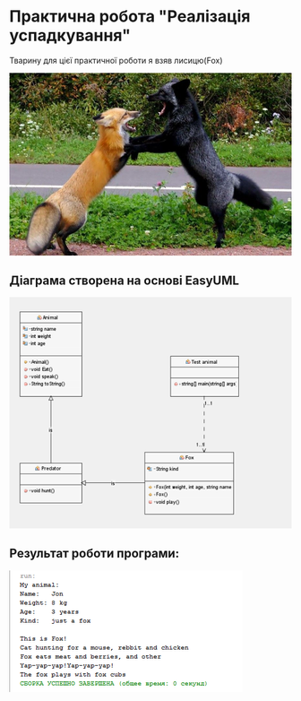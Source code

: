 # Практична робота "Реалізація успадкування"

Тварину для цієї практичної роботи я взяв лисицю(Fox)

<img src="https://github.com/ppc-ntu-khpi/java-inheritance-EgorKopyl/blob/master/images/Fox.jpg">

## Діаграма створена на основі EasyUML

<img src="https://github.com/ppc-ntu-khpi/java-inheritance-EgorKopyl/blob/master/images/DiagramFox.png">

## Результат роботи програми:

<img src="https://github.com/ppc-ntu-khpi/java-inheritance-EgorKopyl/blob/master/images/RunFox.png">
